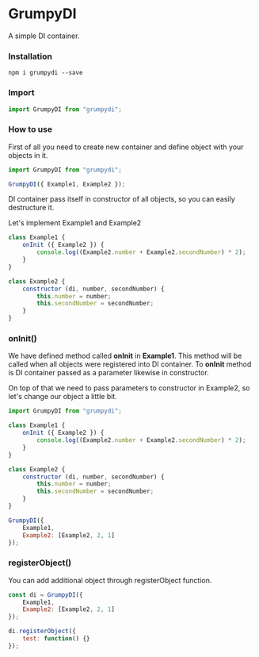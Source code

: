 # GrumpyDI

A simple DI container.

### Installation

```
npm i grumpydi --save
```

### Import

```js
import GrumpyDI from "grumpydi";
```

### How to use

First of all you need to create new container and define object with your objects in it.

```js
import GrumpyDI from "grumpydi";

GrumpyDI({ Example1, Example2 });
```

DI container pass itself in constructor of all objects, so you can easily destructure it.

Let's implement Example1 and Example2

```js
class Example1 {
    onInit ({ Example2 }) {
        console.log((Example2.number + Example2.secondNumber) * 2);
    }
}

class Example2 {
    constructor (di, number, secondNumber) {
        this.number = number;
        this.secondNumber = secondNumber;
    }
}
```

### onInit()

We have defined method called **onInit** in **Example1**.
This method will be called when all objects were registered into DI container.
To **onInit** method is DI container passed as a parameter likewise in constructor.

On top of that we need to pass parameters to constructor in Example2, so let's change our object a little bit.

```js
import GrumpyDI from "grumpydi";

class Example1 {
    onInit ({ Example2 }) {
        console.log((Example2.number + Example2.secondNumber) * 2);
    }
}

class Example2 {
    constructor (di, number, secondNumber) {
        this.number = number;
        this.secondNumber = secondNumber;
    }
}

GrumpyDI({
    Example1,
    Example2: [Example2, 2, 1]
});
```

### registerObject()

You can add additional object through registerObject function.

```js
const di = GrumpyDI({ 
    Example1,
    Example2: [Example2, 2, 1]
});

di.registerObject({
    test: function() {}
});
```
